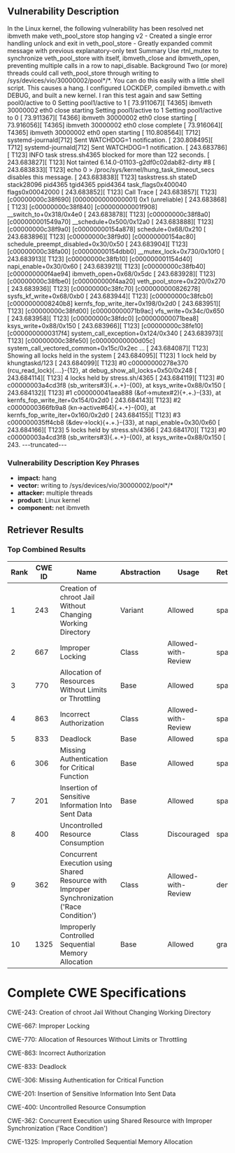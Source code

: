 ## Vulnerability Description
In the Linux kernel, the following vulnerability has been resolved net ibmveth make veth_pool_store stop hanging v2 - Created a single error handling unlock and exit in veth_pool_store - Greatly expanded commit message with previous explanatory-only text Summary Use rtnl_mutex to synchronize veth_pool_store with itself, ibmveth_close and ibmveth_open, preventing multiple calls in a row to napi_disable. Background Two (or more) threads could call veth_pool_store through writing to /sys/devices/vio/30000002/pool*/*. You can do this easily with a little shell script. This causes a hang. I configured LOCKDEP, compiled ibmveth.c with DEBUG, and built a new kernel. I ran this test again and saw Setting pool0/active to 0 Setting pool1/active to 1 [ 73.911067][ T4365] ibmveth 30000002 eth0 close starting Setting pool1/active to 1 Setting pool1/active to 0 [ 73.911367][ T4366] ibmveth 30000002 eth0 close starting [ 73.916056][ T4365] ibmveth 30000002 eth0 close complete [ 73.916064][ T4365] ibmveth 30000002 eth0 open starting [ 110.808564][ T712] systemd-journald[712] Sent WATCHDOG=1 notification. [ 230.808495][ T712] systemd-journald[712] Sent WATCHDOG=1 notification. [ 243.683786][ T123] INFO task stress.sh4365 blocked for more than 122 seconds. [ 243.683827][ T123] Not tainted 6.14.0-01103-g2df0c02dab82-dirty #8 [ 243.683833][ T123] echo 0 > /proc/sys/kernel/hung_task_timeout_secs disables this message. [ 243.683838][ T123] taskstress.sh stateD stack28096 pid4365 tgid4365 ppid4364 task_flags0x400040 flags0x00042000 [ 243.683852][ T123] Call Trace [ 243.683857][ T123] [c00000000c38f690] [0000000000000001] 0x1 (unreliable) [ 243.683868][ T123] [c00000000c38f840] [c00000000001f908] __switch_to+0x318/0x4e0 [ 243.683878][ T123] [c00000000c38f8a0] [c000000001549a70] __schedule+0x500/0x12a0 [ 243.683888][ T123] [c00000000c38f9a0] [c00000000154a878] schedule+0x68/0x210 [ 243.683896][ T123] [c00000000c38f9d0] [c00000000154ac80] schedule_preempt_disabled+0x30/0x50 [ 243.683904][ T123] [c00000000c38fa00] [c00000000154dbb0] __mutex_lock+0x730/0x10f0 [ 243.683913][ T123] [c00000000c38fb10] [c000000001154d40] napi_enable+0x30/0x60 [ 243.683921][ T123] [c00000000c38fb40] [c000000000f4ae94] ibmveth_open+0x68/0x5dc [ 243.683928][ T123] [c00000000c38fbe0] [c000000000f4aa20] veth_pool_store+0x220/0x270 [ 243.683936][ T123] [c00000000c38fc70] [c000000000826278] sysfs_kf_write+0x68/0xb0 [ 243.683944][ T123] [c00000000c38fcb0] [c0000000008240b8] kernfs_fop_write_iter+0x198/0x2d0 [ 243.683951][ T123] [c00000000c38fd00] [c00000000071b9ac] vfs_write+0x34c/0x650 [ 243.683958][ T123] [c00000000c38fdc0] [c00000000071bea8] ksys_write+0x88/0x150 [ 243.683966][ T123] [c00000000c38fe10] [c0000000000317f4] system_call_exception+0x124/0x340 [ 243.683973][ T123] [c00000000c38fe50] [c00000000000d05c] system_call_vectored_common+0x15c/0x2ec ... [ 243.684087][ T123] Showing all locks held in the system [ 243.684095][ T123] 1 lock held by khungtaskd/123 [ 243.684099][ T123] #0 c00000000278e370 (rcu_read_lock){....}-{12}, at debug_show_all_locks+0x50/0x248 [ 243.684114][ T123] 4 locks held by stress.sh/4365 [ 243.684119][ T123] #0 c00000003a4cd3f8 (sb_writers#3){.+.+}-{00}, at ksys_write+0x88/0x150 [ 243.684132][ T123] #1 c000000041aea888 (&of->mutex#2){+.+.}-{33}, at kernfs_fop_write_iter+0x154/0x2d0 [ 243.684143][ T123] #2 c0000000366fb9a8 (kn->active#64){.+.+}-{00}, at kernfs_fop_write_iter+0x160/0x2d0 [ 243.684155][ T123] #3 c000000035ff4cb8 (&dev->lock){+.+.}-{33}, at napi_enable+0x30/0x60 [ 243.684166][ T123] 5 locks held by stress.sh/4366 [ 243.684170][ T123] #0 c00000003a4cd3f8 (sb_writers#3){.+.+}-{00}, at ksys_write+0x88/0x150 [ 243. ---truncated---

### Vulnerability Description Key Phrases
- **impact:** hang
- **vector:** writing to /sys/devices/vio/30000002/pool*/*
- **attacker:** multiple threads
- **product:** Linux kernel
- **component:** net ibmveth

## Retriever Results

### Top Combined Results

| Rank | CWE ID | Name | Abstraction | Usage  | Retrievers | Individual Scores |
|------|--------|------|-------------|-------|------------|-------------------|
| 1 | 243 | Creation of chroot Jail Without Changing Working Directory | Variant | Allowed | sparse | 0.443 |
| 2 | 667 | Improper Locking | Class | Allowed-with-Review | sparse | 0.281 |
| 3 | 770 | Allocation of Resources Without Limits or Throttling | Base | Allowed | sparse | 0.263 |
| 4 | 863 | Incorrect Authorization | Class | Allowed-with-Review | sparse | 0.257 |
| 5 | 833 | Deadlock | Base | Allowed | sparse | 0.256 |
| 6 | 306 | Missing Authentication for Critical Function | Base | Allowed | sparse | 0.245 |
| 7 | 201 | Insertion of Sensitive Information Into Sent Data | Base | Allowed | sparse | 0.245 |
| 8 | 400 | Uncontrolled Resource Consumption | Class | Discouraged | sparse | 0.243 |
| 9 | 362 | Concurrent Execution using Shared Resource with Improper Synchronization ('Race Condition') | Class | Allowed-with-Review | dense | 0.521 |
| 10 | 1325 | Improperly Controlled Sequential Memory Allocation | Base | Allowed | graph | 0.002 |



# Complete CWE Specifications

CWE-243: Creation of chroot Jail Without Changing Working Directory

CWE-667: Improper Locking

CWE-770: Allocation of Resources Without Limits or Throttling

CWE-863: Incorrect Authorization

CWE-833: Deadlock

CWE-306: Missing Authentication for Critical Function

CWE-201: Insertion of Sensitive Information Into Sent Data

CWE-400: Uncontrolled Resource Consumption

CWE-362: Concurrent Execution using Shared Resource with Improper Synchronization ('Race Condition')

CWE-1325: Improperly Controlled Sequential Memory Allocation